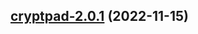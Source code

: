 

## [cryptpad-2.0.1](https://github.com/truecharts/charts/compare/cryptpad-2.0.0...cryptpad-2.0.1) (2022-11-15)

